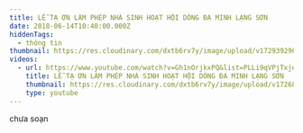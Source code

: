 ```yaml
---
title: LỄ TẠ ƠN LÀM PHÉP NHÀ SINH HOẠT HỘI DÒNG ĐA MINH LẠNG SƠN
date: 2018-06-14T10:40:00.000Z
hiddenTags:
  - thông tin
thumbnail: https://res.cloudinary.com/dxtb6rv7y/image/upload/v1729392965/LAM_PHEP_NHA_SINH_HOAT_m1ibf7.jpg
videos:
  - url: https://www.youtube.com/watch?v=Gh1nOrjkxPQ&list=PLLi9qVPjTxje2mrnVrfj-B1kU33fJ6Mm_&index=5
    title: LỄ TẠ ƠN LÀM PHÉP NHÀ SINH HOẠT HỘI DÒNG ĐA MINH LẠNG SƠN
    thumbnail: https://res.cloudinary.com/dxtb6rv7y/image/upload/v1726890000/l%C3%A0m_phep_nha_sinh_hoat_pcmwzf.jpg
    type: youtube
---
```

chưa soạn
